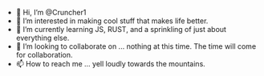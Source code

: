 - 👋 Hi, I’m @Cruncher1
- 👀 I’m interested in making cool stuff that makes life better. 
- 🌱 I’m currently learning JS, RUST, and a sprinkling of just about everything else. 
- 💞️ I’m looking to collaborate on ... nothing at this time. The time will come for collaboration. 
- 📫 How to reach me ... yell loudly towards the mountains. 

<!---
Cruncher1/Cruncher1 is a ✨ special ✨ repository because its `README.md` (this file) appears on your GitHub profile.
You can click the Preview link to take a look at your changes.
--->
